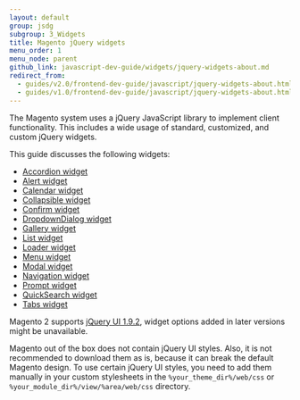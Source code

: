 ```yaml
---
layout: default
group: jsdg
subgroup: 3_Widgets
title: Magento jQuery widgets
menu_order: 1
menu_node: parent
github_link: javascript-dev-guide/widgets/jquery-widgets-about.md
redirect_from:
  - guides/v2.0/frontend-dev-guide/javascript/jquery-widgets-about.html
  - guides/v1.0/frontend-dev-guide/javascript/jquery-widgets-about.html
---
```


The Magento system uses a jQuery JavaScript library to implement client functionality. This includes a wide usage of standard, customized, and custom jQuery widgets.

This guide discusses the following widgets:
<ul>
<li><a href="{{site.gdeurl21}}javascript-dev-guide/widgets/widget_accordion.html" target="_blank">Accordion widget</a> </li>
<li><a href="{{site.gdeurl21}}javascript-dev-guide/widgets/widget_alert.html" target="_blank">Alert widget</a> </li>
<li><a href="{{site.gdeurl21}}javascript-dev-guide/widgets/widget_calendar.html" target="_blank">Calendar widget</a></li>
<li><a href="{{site.gdeurl21}}javascript-dev-guide/widgets/widget_collapsible.html" target="_blank">Collapsible widget</a></li>
<li><a href="{{site.gdeurl21}}javascript-dev-guide/widgets/widget_confirm.html" target="_blank">Confirm widget</a></li>
<li><a href="{{site.gdeurl21}}javascript-dev-guide/widgets/widget_dialog.html" target="_blank">DropdownDialog widget</a></li>
<li><a href="{{site.gdeurl21}}javascript-dev-guide/widgets/widget_gallery.html" target="_blank">Gallery widget</a></li>
<li><a href="{{site.gdeurl21}}javascript-dev-guide/widgets/widget_list.html" target="_blank">List widget</a></li>
<li><a href="{{site.gdeurl21}}javascript-dev-guide/widgets/widget_loader.html" target="_blank">Loader widget</a></li>
<li><a href="{{site.gdeurl21}}javascript-dev-guide/widgets/widget_menu.html" target="_blank">Menu widget</a></li>
<li><a href="{{site.gdeurl21}}javascript-dev-guide/widgets/widget_modal.html" target="_blank">Modal widget</a></li>
<li><a href="{{site.gdeurl21}}javascript-dev-guide/widgets/widget_navigation.html" target="_blank">Navigation widget</a></li>
<li><a href="{{site.gdeurl21}}javascript-dev-guide/widgets/widget_prompt.html" target="_blank">Prompt widget</a></li>
<li><a href="{{site.gdeurl21}}javascript-dev-guide/widgets/widget_quickSearch.html" target="_blank">QuickSearch widget</a></li>
<li><a href="{{site.gdeurl21}}javascript-dev-guide/widgets/widget_tabs.html" target="_blank">Tabs widget</a></li>

</ul>


<div class="bs-callout bs-callout-info" id="info">
  <p>Magento 2 supports <a href="http://blog.jqueryui.com/2012/11/jquery-ui-1-9-2/" target="_blank">jQuery UI 1.9.2</a>, widget options added in later versions might be unavailable.</p>
</div>

<div class="bs-callout bs-callout-info" id="info">
  <p>Magento out of the box does not contain jQuery UI styles. Also, it is not recommended to download them as is, because it can break the default Magento design. To use certain jQuery UI styles, you need to add them manually in your custom stylesheets in the <code>%your_theme_dir%/web/css</code> or <code>%your_module_dir%/view/%area/web/css</code> directory.</p>
</div>
